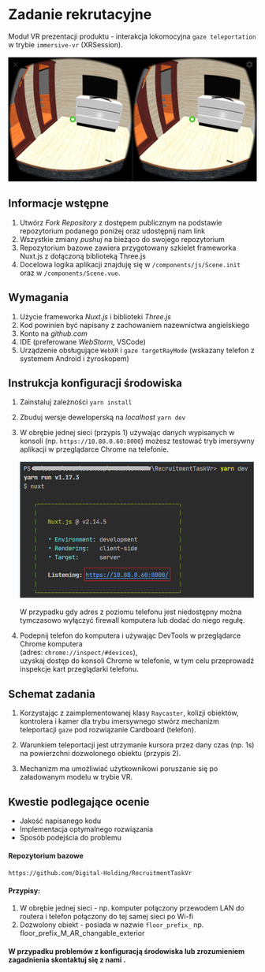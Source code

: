 # Zadanie rekrutacyjne

Moduł VR prezentacji produktu - interakcja lokomocyjna `gaze teleportation` w trybie `immersive-vr` (XRSession).
<br><br>
![](./docs/immersive-mode.jpg)
## Informacje wstępne

1. Utwórz *Fork Repository* z dostępem publicznym na podstawie repozytorium podanego poniżej oraz udostępnij nam link
2. Wszystkie zmiany *pushuj* na bieżąco do swojego repozytorium
3. Repozytorium bazowe zawiera przygotowany szkielet frameworka Nuxt.js z dołączoną biblioteką Three.js
4. Docelowa logika aplikacji znajduję się w `/components/js/Scene.init` oraz w `/components/Scene.vue`.

## Wymagania

1. Użycie frameworka *Nuxt.js* i biblioteki *Three.js* 
2. Kod powinien być napisany z zachowaniem nazewnictwa angielskiego 
3. Konto na *github.com*
4. IDE (preferowane *WebStorm*, VSCode)
5. Urządzenie obsługujące `WebXR` i `gaze targetRayMode` (wskazany telefon z systemem Android i żyroskopem)

## Instrukcja konfiguracji środowiska
 
 1. Zainstaluj zależności ```yarn install```
 
 2. Zbuduj wersje deweloperską na _localhost_ ```yarn dev```
 
 3. W obrębie jednej sieci (przypis 1) używając danych wypisanych w konsoli (np. ```https://10.80.0.60:8000```) możesz testować 
 tryb imersywny aplikacji w przeglądarce Chrome na telefonie. <br><br> ![](./docs/localhost_data.png) <br><br>
 W przypadku gdy adres z poziomu telefonu jest niedostępny można tymczasowo wyłączyć firewall komputera lub dodać do niego regułę.
 
 4. Podepnij telefon do komputera i używając DevTools w przeglądarce Chrome komputera <br>(adres: ```chrome://inspect/#devices```),  
 uzyskaj dostęp do konsoli Chrome w telefonie, w tym celu przeprowadź inspekcje kart przeglądarki telefonu.
 
## Schemat zadania
 

 1. Korzystając z zaimplementowanej klasy `Raycaster`, kolizji obiektów, kontrolera i kamer dla trybu imersywnego stwórz mechanizm
 teleportacji `gaze` pod rozwiązanie Cardboard (telefon).

 2. Warunkiem teleportacji jest utrzymanie kursora przez dany czas (np. 1s) na powierzchni dozwolonego obiektu (przypis 2).
 
 3. Mechanizm ma umożliwiać użytkownikowi poruszanie się po załadowanym modelu w trybie VR.


## Kwestie podlegające ocenie

* Jakość napisanego kodu
* Implementacja optymalnego rozwiązania
* Sposób podejścia do problemu

#### Repozytorium bazowe

```
https://github.com/Digital-Holding/RecruitmentTaskVr
```

#### Przypisy:
1. W obrębie jednej sieci - np. komputer połączony przewodem LAN do routera i telefon połączony do tej samej sieci po Wi-fi
2. Dozwolony obiekt - posiada w nazwie `floor_prefix_` np. floor_prefix_M_AR_changable_exterior

#### W przypadku problemów z konfiguracją środowiska lub zrozumieniem zagadnienia skontaktuj się z nami .
